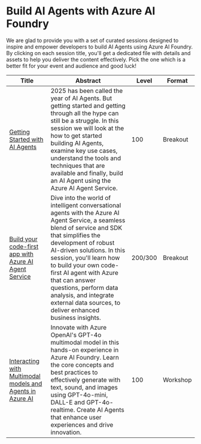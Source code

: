 # Build AI Agents with Azure AI Foundry

We are glad to provide you with a set of curated sessions designed to inspire and empower developers to build AI Agents using Azure AI Foundry.
By clicking on each session title, you'll get a dedicated file with details and assets to help you deliver the content effectively. Pick the one which is a better fit for your event and audience and good luck!

| Title                                               |Abstract                     | Level | Format |
|---|----------------------------|-------|--------|
| [Getting Started with AI Agents](Getting%20Started%20with%20AI%20Agents.md)    | 2025 has been called the year of AI Agents. But getting started and getting through all the hype can still be a struggle. In this session we will look at the how to get started building AI Agents, examine key use cases, understand the tools and techniques that are available and finally, build an AI Agent using the Azure AI Agent Service. | 100   | Breakout |
| [Build your code-first app with Azure AI Agent Service](Build%20your%20code-first%20app%20with%20Azure%20AI%20Agent%20Service.md) |  Dive into the world of intelligent conversational agents with the Azure AI Agent Service, a seamless blend of service and SDK that simplifies the development of robust AI-driven solutions. In this session, you'll learn how to build your own code-first AI agent with Azure that can answer questions, perform data analysis, and integrate external data sources, to deliver enhanced business insights. | 200/300   | Breakout |
| [Interacting with Multimodal models and Agents in Azure AI](Interacting%20with%20Multimodal%20models%20and%20Agents%20in%20Azure%20AI.md) | Innovate with Azure OpenAI's GPT-4o multimodal model in this hands-on experience in Azure AI Foundry. Learn the core concepts and best practices to effectively generate with text, sound, and images using GPT-4o-mini, DALL-E and GPT-4o-realtime. Create AI Agents that enhance user experiences and drive innovation. | 100   | Workshop |